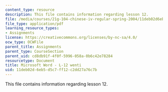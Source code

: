```yaml
---
content_type: resource
description: This file contains information regarding lesson 12.
file: /media/courses/21g-104-chinese-iv-regular-spring-2004/11deb02d6eb5d5c7ff12c2dd27a76c7b_MIT21G_104S04_L12_wenti.pdf
file_type: application/pdf
learning_resource_types:
- Assignments
license: https://creativecommons.org/licenses/by-nc-sa/4.0/
ocw_type: OCWFile
parent_title: Assignments
parent_type: CourseSection
parent_uid: cd8db91f-4f0f-5996-058a-0b6c42e78284
resourcetype: Document
title: Microsoft Word - L-12 wenti
uid: 11deb02d-6eb5-d5c7-ff12-c2dd27a76c7b
---
```

This file contains information regarding lesson 12.